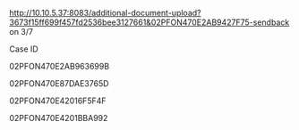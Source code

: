 http://10.10.5.37:8083/additional-document-upload?3673f15ff699f457fd2536bee3127661&02PFON470E2AB9427F75-sendback on 3/7

Case ID

02PFON470E2AB963699B

02PFON470E87DAE3765D

02PFON470E42016F5F4F

02PFON470E4201BBA992



